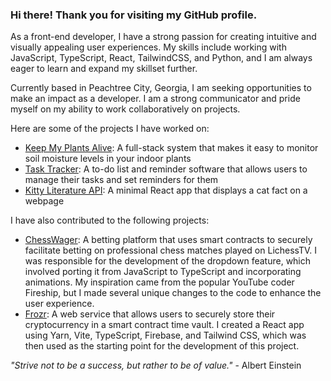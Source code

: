 ### Hi there! Thank you for visiting my GitHub profile.

As a front-end developer, I have a strong passion for creating intuitive and visually appealing user experiences. My skills include working with JavaScript, TypeScript, React, TailwindCSS, and Python, and I am always eager to learn and expand my skillset further.

Currently based in Peachtree City, Georgia, I am seeking opportunities to make an impact as a developer. I am a strong communicator and pride myself on my ability to work collaboratively on projects.

Here are some of the projects I have worked on: 
- [Keep My Plants Alive](https://github.com/spaceC00kie/keep-my-plants-alive): A full-stack system that makes it easy to monitor soil moisture levels in your indoor plants
- [Task Tracker](https://github.com/spaceC00kie/task-tracker): A to-do list and reminder software that allows users to manage their tasks and set reminders for them
- [Kitty Literature API](https://github.com/spaceC00kie/kitty-literature-api): A minimal React app that displays a cat fact on a webpage

I have also contributed to the following projects:
- [ChessWager](https://github.com/geektechniquestudios/ChessWager): A betting platform that uses smart contracts to securely facilitate betting on professional chess matches played on LichessTV. I was responsible for the development of the dropdown feature, which involved porting it from JavaScript to TypeScript and incorporating animations. My inspiration came from the popular YouTube coder Fireship, but I made several unique changes to the code to enhance the user experience.
- [Frozr](https://github.com/geektechniquestudios/Frozr): A web service that allows users to securely store their cryptocurrency in a smart contract time vault. I created a React app using Yarn, Vite, TypeScript, Firebase, and Tailwind CSS, which was then used as the starting point for the development of this project.

*"Strive not to be a success, but rather to be of value."* - Albert Einstein

